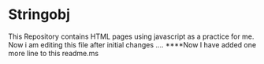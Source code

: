 # Stringobj
This Repository contains HTML pages using javascript as a practice for me.
Now i am editing this  file after initial changes ....
****Now I have added one more line to this readme.ms
